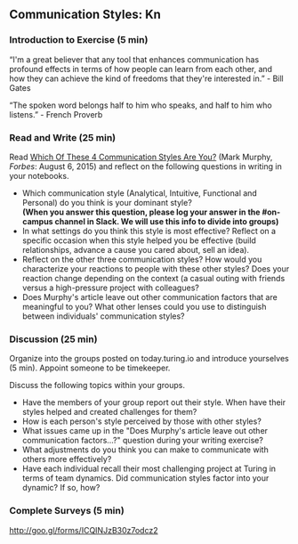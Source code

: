 ## Communication Styles: Kn

### Introduction to Exercise (5 min)
“I'm a great believer that any tool that enhances communication has profound effects in terms of how people can learn from each other, and how they can achieve the kind of freedoms that they're interested in.” - Bill Gates  

“The spoken word belongs half to him who speaks, and half to him who listens.” - French Proverb  

### Read and Write (25 min)
Read [Which Of These 4 Communication Styles Are You?](http://www.forbes.com/sites/markmurphy/2015/08/06/which-of-these-4-communication-styles-are-you/#193989a51ecb) (Mark Murphy, *Forbes*: August 6, 2015) and reflect on the following questions in writing in your notebooks.
* Which communication style (Analytical, Intuitive, Functional and Personal) do you think is your dominant style?  
  **(When you answer this question, please log your answer in the #on-campus channel in Slack. We will use this info to divide into groups)**
* In what settings do you think this style is most effective? Reflect on a specific occasion when this style helped you be effective (build relationships, advance a cause you cared about, sell an idea).
* Reflect on the other three communication styles? How would you characterize your reactions to people with these other styles? Does your reaction change depending on the context (a casual outing with friends versus a high-pressure project with colleagues?
* Does Murphy's article leave out other communication factors that are meaningful to you? What other lenses could you use to distinguish between individuals' communication styles?

### Discussion (25 min)
Organize into the groups posted on today.turing.io and introduce yourselves (5 min). Appoint someone to be timekeeper.  

Discuss the following topics within your groups.
* Have the members of your group report out their style. When have their styles helped and created challenges for them?
* How is each person's style perceived by those with other styles?
* What issues came up in the "Does Murphy's article leave out other communication factors...?" question during your writing exercise?
* What adjustments do you think you can make to communicate with others more effectively?
* Have each individual recall their most challenging project at Turing in terms of team dynamics. Did communication styles factor into your dynamic? If so, how?

### Complete Surveys (5 min)
http://goo.gl/forms/ICQINJzB30z7odcz2
